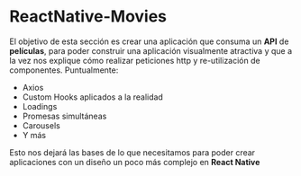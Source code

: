 # ReactNative-Movies
El objetivo de esta sección es crear una aplicación que consuma un **API** de **películas**, para poder construir una aplicación visualmente atractiva y que a la vez nos explique cómo realizar peticiones http y re-utilización de componentes.
Puntualmente:

- Axios
- Custom Hooks aplicados a la realidad
- Loadings
- Promesas simultáneas
- Carousels
- Y más

Esto nos dejará las bases de lo que necesitamos para poder crear aplicaciones con un diseño un poco más complejo en **React
Native**

